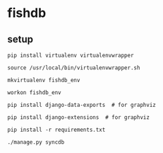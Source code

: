 fishdb
======

## setup
	pip install virtualenv virtualenvwrapper

	source /usr/local/bin/virtualenvwrapper.sh

	mkvirtualenv fishdb_env

	workon fishdb_env
	
	pip install django-data-exports  # for graphviz
	
	pip install django-extensions  # for graphviz

	pip install -r requirements.txt

	./manage.py syncdb
